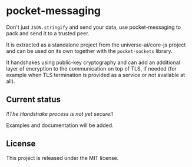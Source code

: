 # pocket-messaging

Don't just `JSON.stringify` and send your data, use pocket-messaging to pack and send it to a trusted peer.

It is extracted as a standalone project from the universe-ai/core-js project and can be used on its own together with the `pocket-sockets` library.

It handshakes using public-key cryptography and can add an additional layer of encryption to the communication on top of TLS, if needed (for example when TLS termination is provided as a service or not available at all).

## Current status
*!!The Handshake process is not yet secure!!*

Examples and documentation will be added.

## License
This project is released under the MIT license.
